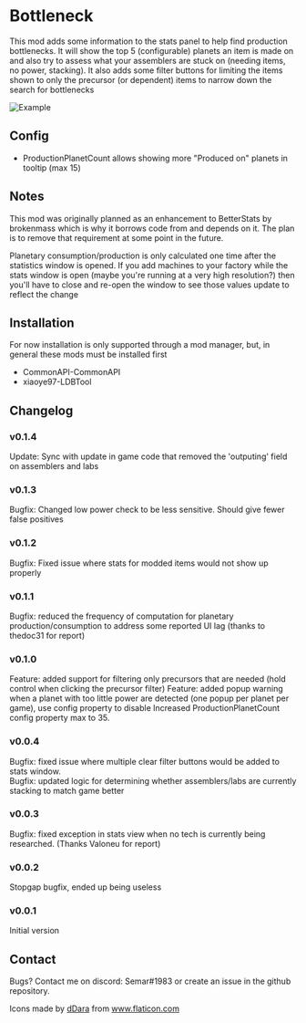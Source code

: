 # Bottleneck

This mod adds some information to the stats panel to help find production bottlenecks. It will show the top 5 (configurable) planets an item is made on
and also try to assess what your assemblers are stuck on (needing items, no power, stacking). It also adds some filter buttons for limiting the items shown to 
only the precursor (or dependent) items to narrow down the search for bottlenecks

![Example](https://github.com/mattsemar/dsp-bottleneck/blob/master/Examples/screenshot.png?raw=true)

## Config

* ProductionPlanetCount allows showing more "Produced on" planets in tooltip (max 15)

## Notes
This mod was originally planned as an enhancement to BetterStats by brokenmass which is why it borrows code from and depends on it.
The plan is to remove that requirement at some point in the future.

Planetary consumption/production is only calculated one time after the statistics window is opened. If you add machines to your factory while the stats window is
open (maybe you're running at a very high resolution?) then you'll have to close and re-open the window to see those values update to reflect the change

## Installation

For now installation is only supported through a mod manager, but, in general these mods must be installed first
* CommonAPI-CommonAPI
* xiaoye97-LDBTool

## Changelog

### v0.1.4
Update: Sync with update in game code that removed the 'outputing' field on assemblers and labs 

### v0.1.3
Bugfix: Changed low power check to be less sensitive. Should give fewer false positives 

### v0.1.2
Bugfix: Fixed issue where stats for modded items would not show up properly 

### v0.1.1
Bugfix: reduced the frequency of computation for planetary production/consumption to address some reported UI lag (thanks to thedoc31 for report) 

### v0.1.0
Feature: added support for filtering only precursors that are needed (hold control when clicking the precursor filter)
Feature: added popup warning when a planet with too little power are detected (one popup per planet per game), use config property to disable
Increased ProductionPlanetCount config property max to 35. 

### v0.0.4
Bugfix: fixed issue where multiple clear filter buttons would be added to stats window.  
Bugfix: updated logic for determining whether assemblers/labs are currently stacking to match game better  

### v0.0.3
Bugfix: fixed exception in stats view when no tech is currently being researched. (Thanks Valoneu for report)

### v0.0.2
Stopgap bugfix, ended up being useless

### v0.0.1
Initial version

## Contact
Bugs? Contact me on discord: Semar#1983 or create an issue in the github repository.

<div>Icons made by <a href="https://www.flaticon.com/authors/ddara" title="dDara">dDara</a> from <a href="https://www.flaticon.com/" title="Flaticon">www.flaticon.com</a></div>
